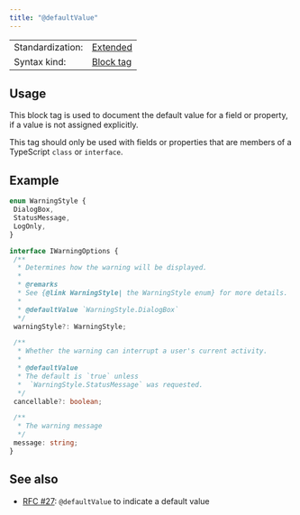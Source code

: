 ```yaml
---
title: "@defaultValue"
---
```


<!-- prettier-ignore-start -->
|    |    |
| -- | -- |
| Standardization: | [Extended](https://tsdoc.org/pages/spec/standardization_groups/) |
| Syntax kind: | [Block tag](https://tsdoc.org/pages/spec/tag_kinds/) |
<!-- prettier-ignore-end -->

## Usage

This block tag is used to document the default value for a field or property, if a value is not assigned explicitly.

This tag should only be used with fields or properties that are members of a TypeScript `class` or `interface`.

## Example

```ts
enum WarningStyle {
 DialogBox,
 StatusMessage,
 LogOnly,
}

interface IWarningOptions {
 /**
  * Determines how the warning will be displayed.
  *
  * @remarks
  * See {@link WarningStyle| the WarningStyle enum} for more details.
  *
  * @defaultValue `WarningStyle.DialogBox`
  */
 warningStyle?: WarningStyle;

 /**
  * Whether the warning can interrupt a user's current activity.
  *
  * @defaultValue
  * The default is `true` unless
  *  `WarningStyle.StatusMessage` was requested.
  */
 cancellable?: boolean;

 /**
  * The warning message
  */
 message: string;
}
```

## See also

- [RFC #27](https://github.com/microsoft/tsdoc/issues/27): `@defaultValue` to indicate a default value
